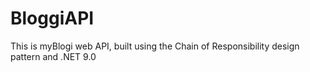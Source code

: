 # BloggiAPI
This is myBlogi web API, built using the Chain of Responsibility design pattern and .NET 9.0
